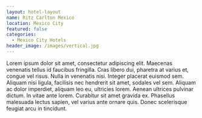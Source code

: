 ```yaml
---
layout: hotel-layout
name: Ritz Carlton Mexico
location: Mexico City
featured: false
categories:
  - Mexico City Hotels
header_image: /images/vertical.jpg
---
```

Lorem ipsum dolor sit amet, consectetur adipiscing elit. Maecenas venenatis tellus id faucibus fringilla. Cras libero dui, pharetra at varius et, congue vel risus. Nulla in venenatis nisi. Integer placerat euismod sem. Aliquam nisi ligula, facilisis nec hendrerit sit amet, sodales vel sem. Aliquam ac dolor imperdiet, aliquam leo eu, ultricies lorem. Aenean ultrices pulvinar dictum. In vitae ante lorem. Curabitur sit amet gravida ex. Phasellus malesuada lectus sapien, vel varius ante ornare quis. Donec scelerisque feugiat arcu in tincidunt.